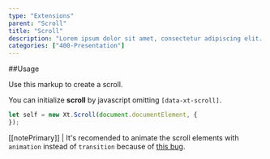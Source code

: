 ```yaml
---
type: "Extensions"
parent: "Scroll"
title: "Scroll"
description: "Lorem ipsum dolor sit amet, consectetur adipiscing elit. Nunc tempus laoreet leo sit amet iaculis."
categories: ["400-Presentation"]
---
```


##Usage

Use this markup to create a scroll.

<script type="text/plain" class="language-markup">
  <div data-xt-scroll>
    <div class="scroll">
      <!-- content -->
    </div>
  </div>
</script>

You can initialize **scroll** by javascript omitting `[data-xt-scroll]`.

```jsx
let self = new Xt.Scroll(document.documentElement, {
});
```

[[notePrimary]]
| It's recomended to animate the scroll elements with <code>animation</code> instead of <code>transition</code> because of <a href="{% link faq.html %}#browsers-bugs-fixed-position">this bug</a>.

